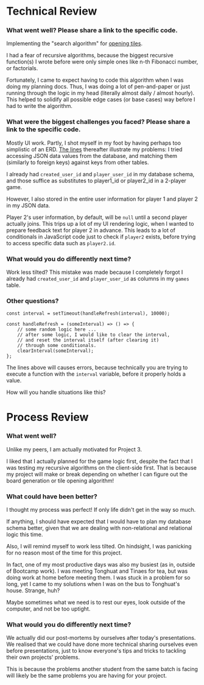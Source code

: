 # Technical Review

### What went well? Please share a link to the specific code.

Implementing the "search algorithm" for [opening tiles](https://github.com/leechuanxin/p3-minesweeper/blob/main/controllers/games.mjs#L170).

I had a fear of recursive algorithms, because the biggest recursive function(s) I wrote before were only simple ones like n-th Fibonacci number, or factorials.

Fortunately, I came to expect having to code this algorithm when I was doing my planning docs. Thus, I was doing a lot of pen-and-paper or just running through the logic in my head (literally almost daily / almost hourly). This helped to solidify all possible edge cases (or base cases) way before I had to write the algorithm.

### What were the biggest challenges you faced? Please share a link to the specific code.

Mostly UI work. Partly, I shot myself in my foot by having perhaps too simplistic of an ERD. [The lines](https://github.com/leechuanxin/p3-minesweeper/blob/main/src/game_ui.js#L255) thereafter illustrate my problems: I tried accessing JSON data values from the database, and matching them (similarly to foreign keys) against keys from other tables.

I already had `created_user_id` and `player_user_id` in my database schema, and those suffice as substitutes to player1_id or player2_id in a 2-player game.

However, I also stored in the entire user information for player 1 and player 2 in my JSON data.

Player 2's user information, by default, will be `null` until a second player actually joins. This trips up a lot of my UI rendering logic, when I wanted to prepare feedback text for player 2 in advance. This leads to a lot of conditionals in JavaScript code just to check if `player2` exists, before trying to access specific data such as `player2.id`.

### What would you do differently next time?

Work less tilted? This mistake was made because I completely forgot I already had `created_user_id` and `player_user_id` as columns in my `games` table.

### Other questions?

```
const interval = setTimeout(handleRefresh(interval), 10000);

const handleRefresh = (someInterval) => () => {
	// some random logic here ...
	// after some logic, I would like to clear the interval,
	// and reset the interval itself (after clearing it)
	// through some conditionals.
	clearInterval(someInterval);
};
```

The lines above will causes errors, because technically you are trying to execute a function with the `interval` variable, before it properly holds a value.

How will you handle situations like this?



# Process Review

### What went well?

Unlike my peers, I am actually motivated for Project 3.

I liked that I actually planned for the game logic first, despite the fact that I was testing my recursive algorithms on the client-side first. That is because my project will make or break depending on whether I can figure out the board generation or tile opening algorithm!

### What could have been better?

I thought my process was perfect! If only life didn't get in the way so much.

If anything, I should have expected that I would have to plan my database schema better, given that we are dealing with non-relational and relational logic this time.

Also, I will remind myself to work less tilted. On hindsight, I was panicking for no reason most of the time for this project.

In fact, one of my most productive days was also my busiest (as in, outside of Bootcamp work). I was meeting Tonghuat and Tinaes for tea, but was doing work at home before meeting them. I was stuck in a problem for so long, yet I came to my solutions when I was on the bus to Tonghuat's house. Strange, huh?

Maybe sometimes what we need is to rest our eyes, look outside of the computer, and not be too uptight.

### What would you do differently next time?

We actually did our post-mortems by ourselves after today's presentations. We realised that we could have done more technical sharing ourselves even before presentations, just to know everyone's tips and tricks to tackling their own projects' problems.

This is because the problems another student from the same batch is facing will likely be the same problems you are having for your project.
